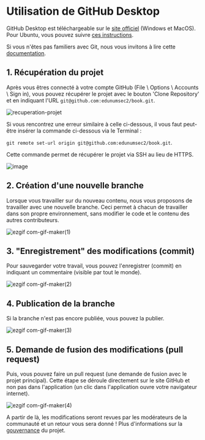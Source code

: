 # Utilisation de GitHub Desktop

GitHub Desktop est téléchargeable sur le [site officiel](https://desktop.github.com/) (Windows et MacOS). Pour Ubuntu, vous pouvez suivre [ces instructions](https://gist.github.com/berkorbay/6feda478a00b0432d13f1fc0a50467f1).

Si vous n'êtes pas familiers avec Git, nous vous invitons à lire cette [documentation](https://docs.github.com/en/get-started/quickstart).

## 1. Récupération du projet
Après vous êtres connecté à votre compte GitHub (File \ Options \ Accounts \ Sign in), vous pouvez récupérer le projet avec le bouton 'Clone Repository' et en indiquant l'URL `git@github.com:edunumsec2/book.git`.

![recuperation-projet](https://user-images.githubusercontent.com/12733352/196887243-3af3e1fe-2e9a-4e05-95bc-16c18bd179af.gif)

Si vous rencontrez une erreur similaire à celle ci-dessous, il vous faut peut-être insérer la commande ci-dessous via le Terminal : 

`git remote set-url origin git@github.com:edunumsec2/book.git`. 

Cette commande permet de récupérer le projet via SSH au lieu de HTTPS.

![image](https://user-images.githubusercontent.com/12733352/196886617-91ad5964-6d45-4c8b-94f4-768af2242f00.png)

## 2. Création d'une nouvelle branche

Lorsque vous travailler sur du nouveau contenu, nous vous proposons de travailler avec une nouvelle branche. Ceci permet à chacun de travailler dans son propre environnement, sans modifier le code et le contenu des autres contributeurs.

![ezgif com-gif-maker(1)](https://user-images.githubusercontent.com/12733352/196887901-e5e2662b-295c-414a-9a12-f1561dac4331.gif)

## 3. "Enregistrement" des modifications (commit)

Pour sauvegarder votre travail, vous pouvez l'enregistrer (commit) en indiquant un commentaire (visible par tout le monde).

![ezgif com-gif-maker(2)](https://user-images.githubusercontent.com/12733352/196888726-e7dc90ff-5de8-4e73-9e2a-0d8d5d7e01ec.gif)

## 4. Publication de la branche

Si la branche n'est pas encore publiée, vous pouvez la publier.

![ezgif com-gif-maker(3)](https://user-images.githubusercontent.com/12733352/196889281-b99a1a82-f9c8-49dc-85ae-af63a194eb73.gif)

## 5. Demande de fusion des modifications (pull request)

Puis, vous pouvez faire un pull request (une demande de fusion avec le projet principal). Cette étape se déroule directement sur le site GitHub et non pas dans l'application (un clic dans l'application ouvre votre navigateur internet).

![ezgif com-gif-maker(4)](https://user-images.githubusercontent.com/12733352/196892862-6f1a9d15-d7a0-439b-a493-e4cebe743a58.gif)

A partir de là, les modifications seront revues par les modérateurs de la communauté et un retour vous sera donné ! Plus d'informations sur la [gouvernance](https://github.com/edunumsec2/book/blob/documentation/GOVERNANCE.md) du projet.
